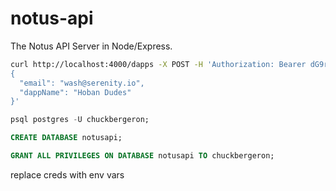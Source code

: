 # notus-api
The Notus API Server in Node/Express.

```sh
curl http://localhost:4000/dapps -X POST -H 'Authorization: Bearer dG9rOjIwMDU4MmRkXzMzZDFfNDkyZl85NDViX2Q0ZjZhNDc2OWM0ZDoxOjA=' -H 'Accept: application/json' -H 'Content-Type: application/json' -d '
{
  "email": "wash@serenity.io",
  "dappName": "Hoban Dudes"
}'
```


```sql
psql postgres -U chuckbergeron;

CREATE DATABASE notusapi;

GRANT ALL PRIVILEGES ON DATABASE notusapi TO chuckbergeron;
```


replace creds with env vars
